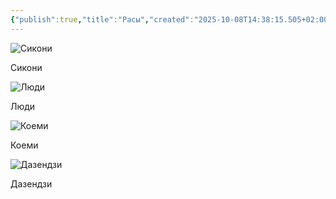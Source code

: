 ```yaml
---
{"publish":true,"title":"Расы","created":"2025-10-08T14:38:15.505+02:00","modified":"2025-10-24T21:58:30.623+02:00","published":"2025-10-24T21:58:30.623+02:00","cssclasses":""}
---
```



<div class="way-card-container"><a><div class="way-card"><img alt="Сикони" src="app://e4fdc233006d15b250360e0148dad638ffd0/C:/Users/Germy/AppData/Local/FoundryVTT/Data/worlds/the-way/wiki_data/WikiWay/_Assets/heroictoken_warior.png?1761052731274" /><div class="way-card-content"><p>Сикони</p></div></div></a><a><div class="way-card"><img alt="Люди" src="app://e4fdc233006d15b250360e0148dad638ffd0/C:/Users/Germy/AppData/Local/FoundryVTT/Data/worlds/the-way/wiki_data/WikiWay/_Assets/heroictoken_human.png?1761052748635" /><div class="way-card-content"><p>Люди</p></div></div></a><a><div class="way-card"><img alt="Коеми" src="app://e4fdc233006d15b250360e0148dad638ffd0/C:/Users/Germy/AppData/Local/FoundryVTT/Data/worlds/the-way/wiki_data/WikiWay/_Assets/heroictoken.png?1759927362079" /><div class="way-card-content"><p>Коеми</p></div></div></a><a><div class="way-card"><img alt="Дазендзи" src="app://e4fdc233006d15b250360e0148dad638ffd0/C:/Users/Germy/AppData/Local/FoundryVTT/Data/worlds/the-way/wiki_data/WikiWay/_Assets/heroictoken_dajen.png?1760277033845" /><div class="way-card-content"><p>Дазендзи</p></div></div></a></div>